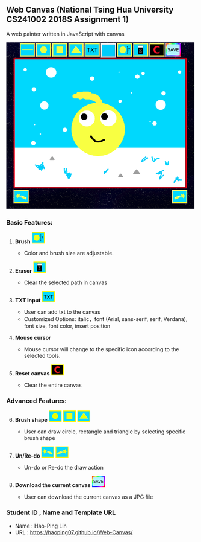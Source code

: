 ## Web Canvas (National Tsing Hua University CS241002 2018S Assignment 1)
A web painter written in JavaScript with canvas

<img src="preview.png" width="500px" height="441px" alt="preview"></img>

### Basic Features:

1. <b>Brush</b>
    <img src="pic/brushsize.png" width="34px" height="30px" alt="preview"></img>
    * Color and brush size are adjustable.

2. <b>Eraser</b>
    <img src="pic/eraser.png" width="34px" height="30px" alt="preview"></img>
    * Clear the selected path in canvas
 
3. <b>TXT Input</b>
    <img src="pic/txt.png" width="34px" height="30px" alt="preview"></img>
    * User can add txt to the canvas
    * Customized Options: italic，font (Arial, sans-serif, serif, Verdana), font size, font color, insert position
    
4. <b>Mouse cursor</b>
    * Mouse cursor will change to the specific icon according to the selected tools.

5. <b>Reset canvas</b>  <img src="pic/clear.png" width="34px" height="30px" alt="preview"></img>
    * Clear the entire canvas

### Advanced Features:

6. <b>Brush shape</b>
    <img src="pic/circle.png" width="34px" height="30px" alt="preview"></img>
    <img src="pic/rec.png" width="34px" height="30px" alt="preview"></img>
    <img src="pic/triangle.png" width="34px" height="30px" alt="preview"></img>
    * User can draw circle, rectangle and triangle by selecting specific brush shape 

7. <b>Un/Re-do</b>
    <img src="pic/undo.png" width="34px" height="30px" alt="preview"></img>
    <img src="pic/redo.png" width="34px" height="30px" alt="preview"></img>
    * Un-do or Re-do the draw action

8. <b>Download the current canvas</b>
    <img src="pic/save.png" width="34px" height="30px" alt="preview"></img>
    * User can download the current canvas as a JPG file

### Student ID , Name and Template URL
-  Name : Hao-Ping Lin
-  URL : https://haoping07.github.io/Web-Canvas/
